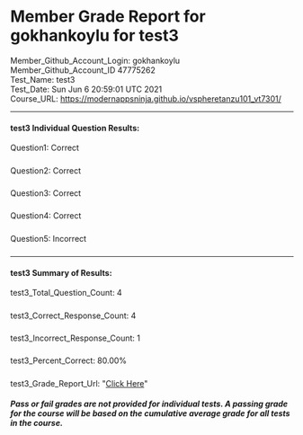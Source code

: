 # Member Grade Report for gokhankoylu for test3  
   
Member_Github_Account_Login: gokhankoylu  
Member_Github_Account_ID 47775262  
Test_Name: test3  
Test_Date: Sun Jun  6 20:59:01 UTC 2021  
Course_URL: https://modernappsninja.github.io/vspheretanzu101_vt7301/  
   
---  
#### test3 Individual Question Results:  
Question1: Correct  
#####  
Question2: Correct  
#####  
Question3: Correct  
#####  
Question4: Correct  
#####  
Question5: Incorrect  
#####  
---  
#### test3 Summary of Results:  
test3_Total_Question_Count: 4  
#####  
test3_Correct_Response_Count: 4  
#####  
test3_Incorrect_Response_Count: 1  
#####  
test3_Percent_Correct: 80.00%  
#####  
test3_Grade_Report_Url: "[Click Here](https://github.com/modernappsninjas/gokhankoylu/blob/main/static/userdata/courses/vspheretanzu101_vt7301/grade_report.pr565.test3.md)"
##### Pass or fail grades are not provided for individual tests. A passing grade for the course will be based on the cumulative average grade for all tests in the course.  
